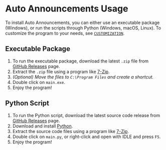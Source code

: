 # Auto Announcements Usage

To install Auto Announcements, you can either use an executable package (Windows), or run the scripts through Python (Windows, macOS, Linux). To customize the program to your needs, see [`CUSTOMIZATION`](CUSTOMIZATION.md).

## Executable Package

1. To run the executable package, download the latest `.zip` file from [GitHub Releases](https://github.com/Dog-Face-Development/Auto-Anouncements/releases/latest) page.
2. Extract the `.zip` file using a program like [7-Zip](https://www.7-zip.org/).
3. _(Optional) Move the files to `C:\Program Files` and create a shortcut._
4. Double click on `main.exe`.
5. Enjoy the program!

## Python Script

1. To run the Python script, download the latest source code release from [GitHub Releases](https://github.com/Dog-Face-Development/Auto-Anouncements/releases/latest) page.
2. Download and install [Python](https://www.python.org/downloads/).
3. Extract the source code files using a program like [7-Zip](https://www.7-zip.org/).
4. Double click on `main.py`, or right-click and open with IDLE and press `F5`.
5. Enjoy the program!
